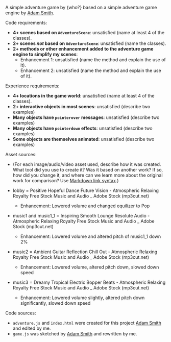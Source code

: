 A simple adventure game by {who?} based on a simple adventure game engine by [Adam Smith](https://github.com/rndmcnlly).

Code requirements:
- **4+ scenes based on `AdventureScene`**: unsatisfied (name at least 4 of the classes).
- **2+ scenes *not* based on `AdventureScene`**: unsatisfied (name the classes).
- **2+ methods or other enhancement added to the adventure game engine to simplify my scenes**:
    - Enhancement 1: unsatisfied (name the method and explain the use of it).
    - Enhancement 2: unsatisfied (name the method and explain the use of it).

Experience requirements:
- **4+ locations in the game world**: unsatisfied (name at least 4 of the classes).
- **2+ interactive objects in most scenes**: unsatisfied (describe two examples)
- **Many objects have `pointerover` messages**: unsatisfied (describe two examples)
- **Many objects have `pointerdown` effects**: unsatisfied (describe two examples)
- **Some objects are themselves animated**: unsatisfied (describe two examples)

Asset sources:
- (For each image/audio/video asset used, describe how it was created. What tool did you use to create it? Was it based on another work? If so, how did you change it, and where can we learn more about the original work for comparison? Use [Markdown link syntax](https://docs.github.com/en/get-started/writing-on-github/getting-started-with-writing-and-formatting-on-github/basic-writing-and-formatting-syntax#links).)

- lobby = Positive Hopeful Dance Future Vision - Atmospheric Relaxing Royalty Free Stock Music and Audio _ Adobe Stock (mp3cut.net)
    - Enhancement: Lowered volume and changed equilizer to Pop
- music1 and music1_1 = Inspiring Smooth Lounge Resolute Audio - Atmospheric Relaxing Royalty Free Stock Music and Audio _ Adobe Stock (mp3cut.net)
    - Enhancement: Lowered volume and altered pitch of music1_1 down 2%
- music2 = Ambient Guitar Reflection Chill Out - Atmospheric Relaxing Royalty Free Stock Music and Audio _ Adobe Stock (mp3cut.net)
    - Enhancement: Lowered volume, altered pitch down, slowed down speed
- music3 = Dreamy Tropical Electric Bopper Beats - Atmospheric Relaxing Royalty Free Stock Music and Audio _ Adobe Stock (mp3cut.net)
    - Enhancement: Lowered volume slightly, altered pitch down significantly, slowed down speed

Code sources:
- `adventure.js` and `index.html` were created for this project [Adam Smith](https://github.com/rndmcnlly) and edited by me.
- `game.js` was sketched by [Adam Smith](https://github.com/rndmcnlly) and rewritten by me.